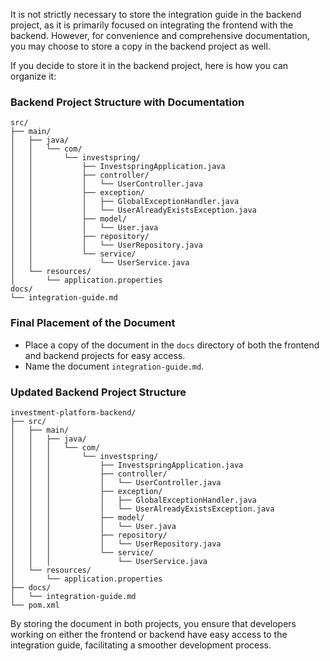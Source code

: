 It is not strictly necessary to store the integration guide in the backend project, as it is primarily focused on integrating the frontend with the backend. However, for convenience and comprehensive documentation, you may choose to store a copy in the backend project as well.

If you decide to store it in the backend project, here is how you can organize it:

### Backend Project Structure with Documentation

```
src/
├── main/
│   ├── java/
│   │   └── com/
│   │       └── investspring/
│   │           ├── InvestspringApplication.java
│   │           ├── controller/
│   │           │   └── UserController.java
│   │           ├── exception/
│   │           │   ├── GlobalExceptionHandler.java
│   │           │   └── UserAlreadyExistsException.java
│   │           ├── model/
│   │           │   └── User.java
│   │           ├── repository/
│   │           │   └── UserRepository.java
│   │           └── service/
│   │               └── UserService.java
│   └── resources/
│       └── application.properties
docs/
└── integration-guide.md
```

### Final Placement of the Document

- Place a copy of the document in the `docs` directory of both the frontend and backend projects for easy access.
- Name the document `integration-guide.md`.

### Updated Backend Project Structure

```
investment-platform-backend/
├── src/
│   ├── main/
│   │   ├── java/
│   │   │   └── com/
│   │   │       └── investspring/
│   │   │           ├── InvestspringApplication.java
│   │   │           ├── controller/
│   │   │           │   └── UserController.java
│   │   │           ├── exception/
│   │   │           │   ├── GlobalExceptionHandler.java
│   │   │           │   └── UserAlreadyExistsException.java
│   │   │           ├── model/
│   │   │           │   └── User.java
│   │   │           ├── repository/
│   │   │           │   └── UserRepository.java
│   │   │           └── service/
│   │   │               └── UserService.java
│   └── resources/
│       └── application.properties
├── docs/
│   └── integration-guide.md
└── pom.xml
```

By storing the document in both projects, you ensure that developers working on either the frontend or backend have easy access to the integration guide, facilitating a smoother development process.